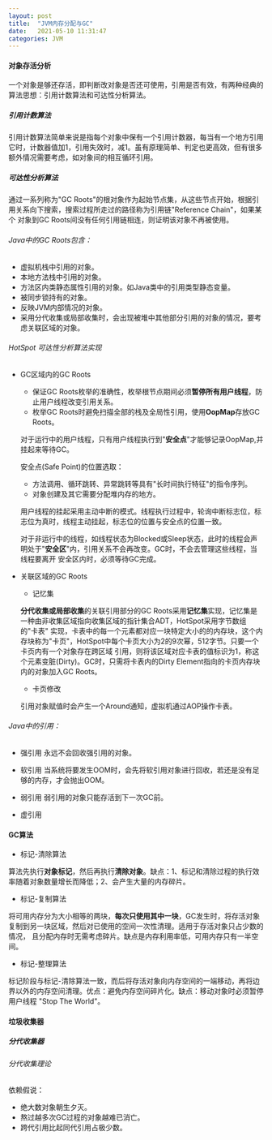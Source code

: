 ```yaml
---
layout: post
title:  "JVM内存分配与GC"
date:   2021-05-10 11:31:47
categories: JVM
---
```


#### 对象存活分析

一个对象是够还存活，即判断改对象是否还可使用，引用是否有效，有两种经典的算法思想：引用计数算法和可达性分析算法。

##### 引用计数算法

引用计数算法简单来说是指每个对象中保有一个引用计数器，每当有一个地方引用它时，计数器值加1，引用失效时，减1。虽有原理简单、判定也更高效，但有很多
额外情况需要考虑，如对象间的相互循环引用。

##### 可达性分析算法

通过一系列称为"GC Roots"的根对象作为起始节点集，从这些节点开始，根据引用关系向下搜索，搜索过程所走过的路径称为引用链"Reference Chain"，如果某个
对象到GC Roots间没有任何引用链相连，则证明该对象不再被使用。

###### Java中的GC Roots包含：

* 虚拟机栈中引用的对象。
* 本地方法栈中引用的对象。
* 方法区内类静态属性引用的对象。如Java类中的引用类型静态变量。
* 被同步锁持有的对象。
* 反映JVM内部情况的对象。
* 采用分代收集或局部收集时，会出现被堆中其他部分引用的对象的情况，要考虑关联区域的对象。 

###### HotSpot 可达性分析算法实现

* GC区域内的GC Roots

    * 保证GC Roots枚举的准确性，枚举根节点期间必须**暂停所有用户线程**，防止用户线程改变引用关系。
    * 枚举GC Roots时避免扫描全部的栈及全局性引用，使用**OopMap**存放GC Roots。
    
    对于运行中的用户线程，只有用户线程执行到"**安全点**"才能够记录OopMap,并挂起来等待GC。
    
    安全点(Safe Point)的位置选取：
    * 方法调用、循环跳转、异常跳转等具有"长时间执行特征"的指令序列。
    * 对象创建及其它需要分配堆内存的地方。
    
    用户线程的挂起采用主动中断的模式。线程执行过程中，轮询中断标志位，标志位为真时，线程主动挂起，标志位的位置与安全点的位置一致。
    
    对于非运行中的线程，如线程状态为Blocked或Sleep状态，此时的线程会声明处于"**安全区**"内，引用关系不会再改变。GC时，不会去管理这些线程，当线程要离开
    安全区内时，必须等待GC完成。

* 关联区域的GC Roots
    * 记忆集
    
    **分代收集或局部收集**的关联引用部分的GC Roots采用**记忆集**实现，记忆集是一种由非收集区域指向收集区域的指针集合ADT，HotSpot采用字节数组的"卡表"
    实现，卡表中的每一个元素都对应一块特定大小的的内存块，这个内存块称为"卡页"，HotSpot中每个卡页大小为2的9次幂，512字节。只要一个卡页内有一个对象存在跨区域
    引用，则将该区域对应卡表的值标识为1，称这个元素变脏(Dirty)。GC时，只需将卡表内的Dirty Element指向的卡页内存块内的对象加入GC Roots。
    
    * 卡页修改
    
    引用对象赋值时会产生一个Around通知，虚拟机通过AOP操作卡表。
    

###### Java中的引用：

* 强引用
永远不会回收强引用的对象。

* 软引用
当系统将要发生OOM时，会先将软引用对象进行回收，若还是没有足够的内存，才会抛出OOM。

* 弱引用
弱引用的对象只能存活到下一次GC前。

* 虚引用

#### GC算法

* 标记-清除算法

算法先执行**对象标记**，然后再执行**清除对象**。缺点：1、标记和清除过程的执行效率随着对象数量增长而降低；2、会产生大量的内存碎片。

* 标记-复制算法

将可用内存分为大小相等的两块，**每次只使用其中一块**，GC发生时，将存活对象复制到另一块区域，然后对已使用的空间一次性清理。适用于存活对象只占少数的情况，
且分配内存时无需考虑碎片。缺点是内存利用率低，可用内存只有一半空间。

* 标记-整理算法

标记阶段与标记-清除算法一致，而后将存活对象向内存空间的一端移动，再将边界以外的内存空间清理。优点：避免内存空间碎片化。缺点：移动对象时必须暂停用户线程
"Stop The World"。

#### 垃圾收集器


##### 分代收集器



###### 分代收集理论

依赖假说：
* 绝大数对象朝生夕灭。
* 熬过越多次GC过程的对象越难已消亡。
* 跨代引用比起同代引用占极少数。